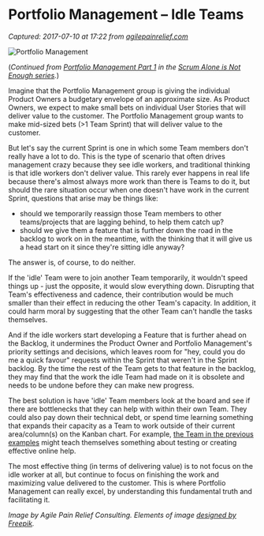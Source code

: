 # Portfolio Management – Idle Teams

_Captured: 2017-07-10 at 17:22 from [agilepainrelief.com](https://agilepainrelief.com/notesfromatooluser/2015/07/portfolio-management-idle-teams.html?utm_content=buffer07908&utm_medium=social&utm_source=twitter.com&utm_campaign=buffer#.WWObuYWbGaM)_

![Portfolio Management](https://3hppfzjby0g1sxwjng1f4h1c-wpengine.netdna-ssl.com/wp-content/uploads/2015/06/scrum-alone-not-enough-portfolio-management.jpg)

(_Continued from [Portfolio Management Part 1](http://agilepainrelief.com/notesfromatooluser/2015/06/portfolio-management.html) in the [Scrum Alone is Not Enough series](http://agilepainrelief.com/notesfromatooluser/2015/01/scrum-alone-is-not-enough.html)._)

Imagine that the Portfolio Management group is giving the individual Product Owners a budgetary envelope of an approximate size. As Product Owners, we expect to make small bets on individual User Stories that will deliver value to the customer. The Portfolio Management group wants to make mid-sized bets (>1 Team Sprint) that will deliver value to the customer.

But let's say the current Sprint is one in which some Team members don't really have a lot to do. This is the type of scenario that often drives management crazy because they see idle workers, and traditional thinking is that idle workers don't deliver value. This rarely ever happens in real life because there's almost always more work than there is Teams to do it, but should the rare situation occur when one doesn't have work in the current Sprint, questions that arise may be things like:

  * should we temporarily reassign those Team members to other teams/projects that are lagging behind, to help them catch up?
  * should we give them a feature that is further down the road in the backlog to work on in the meantime, with the thinking that it will give us a head start on it since they're sitting idle anyway?

The answer is, of course, to do neither.

If the 'idle' Team were to join another Team temporarily, it wouldn't speed things up - just the opposite, it would slow everything down. Disrupting that Team's effectiveness and cadence, their contribution would be much smaller than their effect in reducing the other Team's capacity. In addition, it could harm moral by suggesting that the other Team can't handle the tasks themselves.

And if the idle workers start developing a Feature that is further ahead on the Backlog, it undermines the Product Owner and Portfolio Management's priority settings and decisions, which leaves room for "hey, could you do me a quick favour" requests within the Sprint that weren't in the Sprint backlog. By the time the rest of the Team gets to that feature in the backlog, they may find that the work the idle Team had made on it is obsolete and needs to be undone before they can make new progress.

The best solution is have 'idle' Team members look at the board and see if there are bottlenecks that they can help with within their own Team. They could also pay down their technical debt, or spend time learning something that expands their capacity as a Team to work outside of their current area/column(s) on the Kanban chart. For example, [the Team in the previous examples](http://agilepainrelief.com/notesfromatooluser/2015/06/portfolio-management.html) might teach themselves something about testing or creating effective online help.

The most effective thing (in terms of delivering value) is to not focus on the idle worker at all, but continue to focus on finishing the work and maximizing value delivered to the customer. This is where Portfolio Management can really excel, by understanding this fundamental truth and facilitating it.

_Image by Agile Pain Relief Consulting. Elements of image [designed by Freepik](http://www.freepik.com/free-vector/vector-infographic-free-gear-template_714785.htm)._
